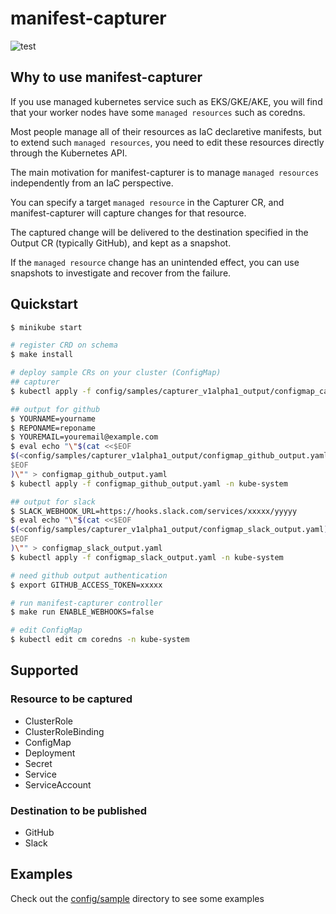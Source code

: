 # manifest-capturer
![test](https://github.com/terakoya76/manifest-capturer/workflows/test/badge.svg)

## Why to use manifest-capturer
If you use managed kubernetes service such as EKS/GKE/AKE, you will find that your worker nodes have some `managed resources` such as coredns.

Most people manage all of their resources as IaC declaretive manifests, but to extend such `managed resources`, you need to edit these resources directly through the Kubernetes API.

The main motivation for manifest-capturer is to manage `managed resources` independently from an IaC perspective.

You can specify a target `managed resource` in the Capturer CR, and manifest-capturer will capture changes for that resource.

The captured change will be delivered to the destination specified in the Output CR (typically GitHub), and kept as a snapshot.

If the `managed resource` change has an unintended effect, you can use snapshots to investigate and recover from the failure.

## Quickstart
```bash
$ minikube start

# register CRD on schema
$ make install

# deploy sample CRs on your cluster (ConfigMap)
## capturer
$ kubectl apply -f config/samples/capturer_v1alpha1_output/configmap_capturer.yaml -n kube-system

## output for github
$ YOURNAME=yourname
$ REPONAME=reponame
$ YOUREMAIL=youremail@example.com
$ eval echo "\"$(cat <<$EOF
$(<config/samples/capturer_v1alpha1_output/configmap_github_output.yaml)
$EOF
)\"" > configmap_github_output.yaml
$ kubectl apply -f configmap_github_output.yaml -n kube-system

## output for slack
$ SLACK_WEBHOOK_URL=https://hooks.slack.com/services/xxxxx/yyyyy
$ eval echo "\"$(cat <<$EOF
$(<config/samples/capturer_v1alpha1_output/configmap_slack_output.yaml)
$EOF
)\"" > configmap_slack_output.yaml
$ kubectl apply -f configmap_slack_output.yaml -n kube-system

# need github output authentication
$ export GITHUB_ACCESS_TOKEN=xxxxx

# run manifest-capturer controller
$ make run ENABLE_WEBHOOKS=false

# edit ConfigMap
$ kubectl edit cm coredns -n kube-system
```

## Supported
### Resource to be captured
* ClusterRole
* ClusterRoleBinding
* ConfigMap
* Deployment
* Secret
* Service
* ServiceAccount

### Destination to be published
* GitHub
* Slack

## Examples
Check out the [config/sample](https://github.com/terakoya76/manifest-capturer/tree/master/config) directory to see some examples
